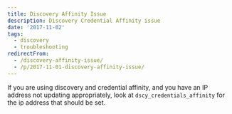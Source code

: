```yaml
---
title: Discovery Affinity Issue
description: Discovery Credential Affinity issue
date: '2017-11-02'
tags:
  - discovery
  - troubleshooting
redirectFrom:
  - /discovery-affinity-issue/
  - /p/2017-11-01-discovery-affinity-issue/
---
```


<!--StartFragment-->

If you are using discovery and credential affinity, and you have an IP address not updating appropriately, look at `dscy_credentials_affinity` for the ip address that should be set.

<!--EndFragment-->